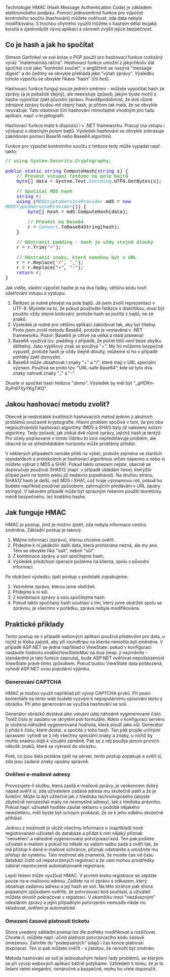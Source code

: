 <!-- dcterms:identifier = aspnetcz#146 -->
<!-- dcterms:title = HMAC - Hash Message Authentication Code -->
<!-- dcterms:abstract = Technologie HMAC (Hash Message Authentication Code) je základem elektronického podpisu. Pomocí jednosměrné funkce pro výpočet kontrolního součtu (hashování) můžete ověřovat, zda data nebyla modifikována. S trochou chytrého využití můžete s hashem dělat lecjaká kouzla a zjednodušit vývoj aplikací a zároveň zvýšit jejich bezpečnost. -->
<!-- np9:categoryId = 2 -->
<!-- x4w:category = Bezpečnost -->
<!-- np9:authorId = 1 -->
<!-- np9:authorEmail = michal.valasek@altairis.cz -->
<!-- dcterms:creator = Michal Altair Valášek -->
<!-- dcterms:created = 2007-04-14T15:22:24.783+02:00 -->
<!-- dcterms:date = 2007-04-14T15:22:24.783+02:00 -->

<p>Technologie HMAC (Hash Message Authentication Code) je základem elektronického podpisu. Pomocí jednosměrné funkce pro výpočet kontrolního součtu (hashování) můžete ověřovat, zda data nebyla modifikována. S trochou chytrého využití můžete s hashem dělat lecjaká kouzla a zjednodušit vývoj aplikací a zároveň zvýšit jejich bezpečnost.</p><h2>Co je hash a jak ho spočítat</h2><p>Simson Garfinkel ve své knize o PGP použil pro hashovací funkce rozkošný výraz "matematická ráčna". Hashovací funkce umožní z jakýchkoliv dat spočítat cosi jako "kontrolní součet", v angličtině se nazývá "message digest" a do češtiny se obvykle překládá jako "výtah zprávy". Výsledku tohoto výpočtu se obvykle říkává "hash" (čti <em>heš</em>).</p><p>Hashovací funkce fungují pouze jedním směrem - můžete vypočítat hash ze zprávy (a je pokaždé stejný), ale neexistuje způsob, jakým byste mohli z hashe vypočítat zpět původní zprávu. Pravděpodobnost, že dvě různé zdrojové zprávy budou mít stejný hash, je přitom tak malá, že se obvykle neuvažuje. Tato vlastnost činí hashování mimořádně vhodným pro řadu aplikací, např. v kryptografii.</p><p>Hashovací funkce máte k dispozici i v .NET frameworku. Pracují (na vstupu i výstupu) s obecným polem bajtů. Výsledek hashování se obvykle zobrazuje zakódován pomocí Base16 nebo Base64 algoritmů.</p><p>Funkce pro výpočet kontrolního součtu z řetězce tedy může vypadat např. takto:</p><div style="FONT-SIZE: 11pt; BACKGROUND: white; COLOR: black; FONT-FAMILY: Consolas, Courier New"><p style="MARGIN: 0px"><span style="COLOR: #008000">// using System.Security.Cryptography;</span></p><p style="MARGIN: 0px"> </p><p style="MARGIN: 0px"><span style="COLOR: #0000ff">public</span> <span style="COLOR: #0000ff">static</span> <span style="COLOR: #0000ff">string</span> ComputeHash(<span style="COLOR: #0000ff">string</span> s) {</p><p style="MARGIN: 0px">    <span style="COLOR: #008000">// Převést vstupní řetězec na pole bajtů</span></p><p style="MARGIN: 0px">    <span style="COLOR: #0000ff">byte</span>[] data = System.Text.<span style="COLOR: #2b91af">Encoding</span>.UTF8.GetBytes(s);</p><p style="MARGIN: 0px"> </p><p style="MARGIN: 0px">    <span style="COLOR: #008000">// Spočítat MD5 hash</span></p><p style="MARGIN: 0px">    <span style="COLOR: #0000ff">string</span> r;</p><p style="MARGIN: 0px">    <span style="COLOR: #0000ff">using</span> (<span style="COLOR: #2b91af">MD5CryptoServiceProvider</span> md5 = <span style="COLOR: #0000ff">new</span> <span style="COLOR: #2b91af">MD5CryptoServiceProvider</span>()) {</p><p style="MARGIN: 0px">        <span style="COLOR: #0000ff">byte</span>[] hash = md5.ComputeHash(data);</p><p style="MARGIN: 0px"> </p><p style="MARGIN: 0px">        <span style="COLOR: #008000">// Převést na Base64</span></p><p style="MARGIN: 0px">        r = <span style="COLOR: #2b91af">Convert</span>.ToBase64String(hash);</p><p style="MARGIN: 0px">    }</p><p style="MARGIN: 0px"> </p><p style="MARGIN: 0px">    <span style="COLOR: #008000">// Odstranit padding - hash je vždy stejně dlouhý</span></p><p style="MARGIN: 0px">    r = r.Trim(<span style="COLOR: #a31515">'='</span>);</p><p style="MARGIN: 0px"> </p><p style="MARGIN: 0px">    <span style="COLOR: #008000">// Odstranit znaky, které nemohou být v URL</span></p><p style="MARGIN: 0px">    r = r.Replace(<span style="COLOR: #a31515">'/'</span>, <span style="COLOR: #a31515">'_'</span>);</p><p style="MARGIN: 0px">    r = r.Replace(<span style="COLOR: #a31515">"+"</span>, <span style="COLOR: #a31515">"-"</span>);</p><p style="MARGIN: 0px">    <span style="COLOR: #0000ff">return</span> r;</p><p style="MARGIN: 0px">}</p></div><p>Jak vidíte, vlastní výpočet hashe je na dva řádky, většinu kódu tvoří ošetřování vstupu a výstupu:</p><ol><li>Řetězec je nutné převést na pole bajtů. Já jsem zvolil reprezentaci v UTF-8. Myslete na to, že pokud používáte řetězce s diakritikou, musí být použito vždy stejné kódování, protože hash se počítá z bajtů, ne ze znaků.</li><li>Výsledek je nutné pro většinu aplikací zakódovat tak, aby byl čitelný. Proto jsem zvolil metodu Base64, protože je vestavěná v .NET frameworku. Pozor: Base64 je citlivé na velká a malá písmena!</li><li>Base64 využívá tzv. padding v případě, že počet bitů není beze zbytku dělitelný. Jako výplňový znak se používá "=". My ho můžeme bezpečně vypustit, protože hash je vždy stejně dlouhý, můžeme si ho v případě potřeby zpět domyslet.</li><li>Base64 může obsahovat i znaky "+" a "/", které mají v URL speciální význam. Používá se proto tzv. "URL-safe Base64", kde se tyto dva znaky nahradí znaky "_" a "-".</li></ol><p>Zkuste si spočítat hash řetězce "<em>demo</em>". Výsledek by měl být "<em>_gHOKn-6yPr67XyYKgTiKQ</em>".</p><h2>Jakou hashovací metodu zvolit?</h2><p>Obecně je nedostatek kvalitních hashovacích metod jedním z akutních problémů současné kryptografie. Hlavní problém spočívá v tom, že pro oba nejpoužívanější hashovací algoritmy (MD5 a SHA1) byly již nalezeny kolizní algoritmy. Tedy způsob, jak získat dvě různé zprávy, jejichž hash je tentýž. Pro účely popisované v tomto článku to sice nepředstavuje problém, ale obecně to ve střednědobém horizontu může problémy přinést.</p><p>V některých případech nemáte příliš na výběr, protože zejména ve starších standardech a protokolech je hashovací algoritmus určen napevno a nebo si můžete vybrat z MD5 a SHA1. Pokud takto omezeni nejste, obecně se doporučuje používat SHA512 (např. v případě ukládání hesel, kterýžto případ jsem na tomto webu již nedávno pojednával). Na druhou stranu, SHA512 hash je delší, než MD5 i SHA1, což hraje významnou roli, pokud ho budete například používat způsobem, zahrnujícím předávání v URL (query stringu). V takovém případě může být správným řešením použití teoreticky méně bezpečného, leč kratšího hashe.</p><h2>Jak funguje HMAC</h2><p>HMAC je postup, jímž je možno zjistit, zda nebyla informace cestou změněna. Základní postup je takový:</p><ol><li>Mějme informaci (zprávu), kterou chceme ověřit.</li><li>Přidejme k ní jakákoliv další data, která protistrana nezná, ale my ano. Těm se obvykle říká "salt", neboli "sůl".</li><li>Z kombinace zprávy a soli spočítejme hash.</li><li>Výsledek předchozí operace pošleme na klienta, spolu s původní informací.</li></ol><p>Po obdržení výsledku zpět postup v podstatě zopakujeme:</p><ol><li>Vezměme zprávu, kterou jsme obdrželi.</li><li>Přidejme k ní sůl.</li><li>Z kombinace zprávy a solu spočítejme hash.</li><li>Pokud takto spočítaný hash souhlasí s tím, který jsme obdrželi spolu se zprávou, je všechno v pořádku, zpráva nebyla modifikována.</li></ol><h2>Praktické příklady</h2><p>Tento postup se v případě webových aplikací používá především pro data, u nichž je třeba zajistit, aby při roundtripu na klienta nemohla být změněna. V případě ASP.NET se jedná například o ViewState: pokud v konfiguraci nastavíte hodnotu <em>enableViewStateMac</em> na <em>true</em> (resp. ji nezměníte - standardně je tato funkce zapnuta), bude ASP.NET ověřovat nepoškozenost ViewState právě tímto způsobem. Pokud budou ViewState data poškozená, vyhodí ASP.NET svou populární výjimku.</p><h3>Generování CAPTCHA</h3><p>HMAC je možno využít například při vývoji CAPTCHA prvků. Při psaní komentáře na tento web budete vyzvání k nepopulárnímu opisování textu z obrázku. Při jeho generování se využívá hashování se solí.</p><p>Generátor obrázků dostává jako vstupní údaj náhodně vygenerované číslo. Totéž číslo je zasláno ve skrytém poli formuláře. Kdesi v konfiguraci serveru je uložena náhodně vygenerovaná hodnota, která slouží jako sůl. Generátor ji přidá k číslu, které dostal, a spočítá z toho hash. Ten pak projde určitými úpravami: vyhodí se z něj všechny speciální znaky a znaky, u nichž by mohlo snadno dojít k vizuální záměně. Pak se z něj použije jenom prvních několik znaků, které se vykreslí do obrázku. </p><p>Poté, co jsou data poslána zpět na server, tento postup zopakuje a ověří si, zda jsou zadané znaky opsány správně.</p><h3>Ověření e-mailové adresy</h3><p>Provozujete-li službu, která zasílá e-mailové zprávy, je venkoncem dobrý nápad ověřit si, zda uživatelem zadaná adresa mu skutečně patří a že je funkční. Může to být užitečné jak z hlediska technologického (abyste zbytečně nerozesílali maily ne nesmyslné adresy), tak z hlediska právního. Pokud např. uživateli hodláte zasílat reklamu v podobě nějakého newsletteru, měli byste být schopni prokázat, že se k jeho odběru skutečně přihlásil.</p><p>Jednou z možností je uložit všechny informace o (například) nově registrovaném uživateli do databáze a přidat k nim nějaký příznak "neověřen" a náhodně vygenerovaný potvrzovací kód. Ten pak pošlete uživateli e-mailem a pokud ho někde na vašem webu zadá a ověří tak, že má přístup k dané e-mailové schránce, příznak odstraníte a umožníte mu přístup do systému. Tato možnost ale znamená, že musíte čas od času databázi čistit od nepotvrzených registrací a že vám mohou prostředky zabírat nepotvrzené automatizované registrace.</p><p>Lepší řešení může využívat HMAC. V prvním kroku registrace se zeptáte pouze na e-mailovou adresu. Zašlete na ni zprávu s odkazem, který obsahuje zadanou adresu a její hash se solí. Na této stránce pak shora popsaným způsobem ověříte, že potvrzovací kód souhlasí, a uživateli můžete dovolit pokračovat v registraci. V okamžiku mezi "nezávazným" odesláním zprávy a jejím případným potvrzením nemusíte nikde nic skladovat, ověření je automatické</p><h3>Omezení časové platnosti ticketu</h3><p>Shora uvedený základní postup lze dle potřeby modifikovat a rozšiřovat. Chcete-li, můžete např. učinit platnost potvrzovacího kódu časově omezenou. Zahrňte do "podepsaných" údajů i čas konce platnosti (expirace). Ten si pak můžete ověřit - s jistotou, že nemohl být změněn.</p><p>Metoda hashování se solí je jednoduchým řešení řady problémů, se kterými se při vývoji webových aplikací běžně potýkáme. Vzhledem k tomu, že je to řešení velmi elegantní, nenáročné a bezpečné, mohu ho vřele doporučit.</p>